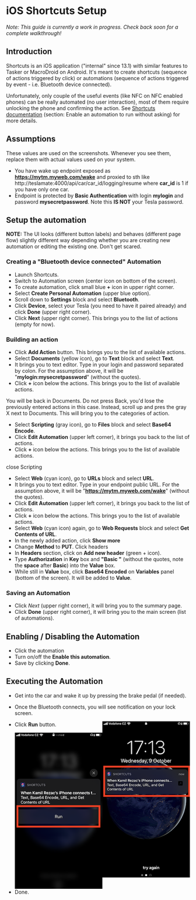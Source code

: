 # iOS Shortcuts Setup

*Note: This guide is currently a work in progress. Check back soon for a complete walkthrough!*

## Introduction

Shortcuts is an iOS application ("internal" since 13.1) with similar features to Tasker or MacroDroid on Android. It's meant to create shortcuts (sequence of actions triggered by click) or automations (sequence of actions triggered by event - i.e. Bluetooth device connected). 

Unfortunately, only couple of the useful events (like NFC on NFC enabled phones) can be really automated (no user interaction), most of them require unlocking the phone and confirming the action. See [Shortcuts documentation](https://support.apple.com/guide/shortcuts/enable-or-disable-a-personal-automation-apd602971e63/ios) (section: Enable an automation to run without asking) for more details.

## Assumptions

These values are used on the screenshots. Whenever you see them, replace them with actual values used on your system.
 * You have wake up endpoint exposed as **https://mytm.myweb.com/wake** and proxied to sth like http://teslamate:4000/api/car/car_id/logging/resume where **car_id** is 1 if you have only one car.
 * Endpoint is protected by **Basic Authentication** with login **mylogin** and password **mysecretpassword**. Note this **IS NOT** your Tesla password.

## Setup the automation

**NOTE:** The UI looks (different button labels) and behaves (different page flow) slightly different way depending whether you are creating new automation or editing the existing one. Don't get scared.

### Creating a "Bluetooth device connected" Automation

 * Launch Shortcuts. 
 * Switch to Automation screen (center icon on bottom of the screen).
 * To create automation, click small blue **+** icon in upper right corner.
 * Select **Create Personal Automation** (upper blue option).
 * Scroll down to **Settings** block and select **Bluetooth**.
 * Click **Device**, select your Tesla (you need to have it paired already) and click **Done** (upper right corner).
 * Click **Next** (upper right corner). This brings you to the list of actions (empty for now).

### Building an action

 * Click **Add Action** button. This brings you to the list of available actions.
 * Select **Documents** (yellow icon), go to **Text** block and select **Text**.
 * It brings you to text editor. Type in your login and password separated by colon. For the assumption above, it will be "**mylogin:mysecretpassword**" (without the quotes).
 * Click **+** icon below the actions. This brings you to the list of available actions.
 
 You will be back in Documents. Do not press Back, you'd lose the previously entered actions in this case.
 Instead, scroll up and pres the gray X next to Documents. This will bring you to the categories of action.
 
 
 * Select **Scripting** (gray icon), go to **Files** block and select **Base64 Encode**.
 * Click  **Edit Automation** (upper left corner), it brings you back to the list of actions.
 * Click **+** icon below the actions. This brings you to the list of available actions.
 
 close Scripting
 
 * Select **Web** (cyan icon), go to **URLs** block and select **URL**.
 * It brings you to text editor. Type in your endpoint public URL. For the assumption above, it will be "**https://mytm.myweb.com/wake**" (without the quotes).
 * Click  **Edit Automation** (upper left corner), it brings you back to the list of actions.
 * Click **+** icon below the actions. This brings you to the list of available actions.
 * Select **Web** (cyan icon) again, go to **Web Requests** block and select **Get Contents of URL**.
 * In the newly added action, click **Show more**
 * Change **Method** to **PUT**.
 Click headers
 * In **Headers** section, click on **Add new header** (green + icon).
 * Type **Authorization** in **Key** box and **"Basic "** (without the quotes, note the **space** after **Basic**) into the **Value** box.
 * While still in **Value** box, click **Base64 Encoded** on **Variables** panel (bottom of the screen). It will be added to **Value**.

### Saving an Automation

 * Click *Next* (upper right corner), it will bring you to the summary page.
 * Click **Done** (upper right corner), it will bring you to the main screen (list of automations).

## Enabling / Disabling the Automation
 * Click the automation
 * Turn on/off the **Enable this automation**.
 * Save by clicking **Done**.
 
## Executing the Automation

 * Get into the car and wake it up by pressing the brake pedal (if needed).
 * Once the Bluetooth connects, you will see notification on your lock screen.
 
   <img align="right" src="../images/shortcuts/run_00_notification.png" />
   
 * Click **Run** button.
 
   <img align="right" src="../images/shortcuts/run_01_run.png" />
   
 * Done. 
